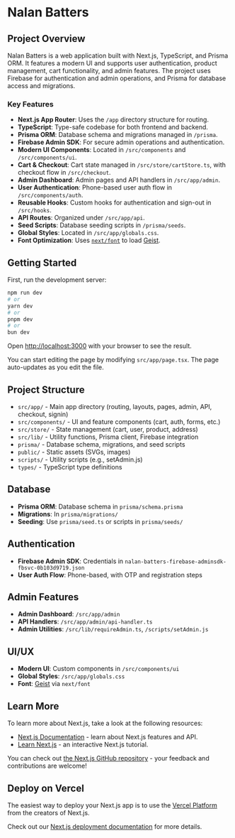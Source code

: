 # Nalan Batters



## Project Overview

Nalan Batters is a web application built with Next.js, TypeScript, and Prisma ORM. It features a modern UI and supports user authentication, product management, cart functionality, and admin features. The project uses Firebase for authentication and admin operations, and Prisma for database access and migrations.

### Key Features

- **Next.js App Router**: Uses the `/app` directory structure for routing.
- **TypeScript**: Type-safe codebase for both frontend and backend.
- **Prisma ORM**: Database schema and migrations managed in `/prisma`.
- **Firebase Admin SDK**: For secure admin operations and authentication.
- **Modern UI Components**: Located in `/src/components` and `/src/components/ui`.
- **Cart & Checkout**: Cart state managed in `/src/store/cartStore.ts`, with checkout flow in `/src/checkout`.
- **Admin Dashboard**: Admin pages and API handlers in `/src/app/admin`.
- **User Authentication**: Phone-based user auth flow in `/src/components/auth`.
- **Reusable Hooks**: Custom hooks for authentication and sign-out in `/src/hooks`.
- **API Routes**: Organized under `/src/app/api`.
- **Seed Scripts**: Database seeding scripts in `/prisma/seeds`.
- **Global Styles**: Located in `/src/app/globals.css`.
- **Font Optimization**: Uses [`next/font`](https://nextjs.org/docs/app/building-your-application/optimizing/fonts) to load [Geist](https://vercel.com/font).

## Getting Started

First, run the development server:

```bash
npm run dev
# or
yarn dev
# or
pnpm dev
# or
bun dev
```

Open [http://localhost:3000](http://localhost:3000) with your browser to see the result.

You can start editing the page by modifying `src/app/page.tsx`. The page auto-updates as you edit the file.

## Project Structure

- `src/app/` - Main app directory (routing, layouts, pages, admin, API, checkout, signin)
- `src/components/` - UI and feature components (cart, auth, forms, etc.)
- `src/store/` - State management (cart, user, product, address)
- `src/lib/` - Utility functions, Prisma client, Firebase integration
- `prisma/` - Database schema, migrations, and seed scripts
- `public/` - Static assets (SVGs, images)
- `scripts/` - Utility scripts (e.g., setAdmin.js)
- `types/` - TypeScript type definitions

## Database

- **Prisma ORM**: Database schema in `prisma/schema.prisma`
- **Migrations**: In `prisma/migrations/`
- **Seeding**: Use `prisma/seed.ts` or scripts in `prisma/seeds/`

## Authentication

- **Firebase Admin SDK**: Credentials in `nalan-batters-firebase-adminsdk-fbsvc-0b103d9719.json`
- **User Auth Flow**: Phone-based, with OTP and registration steps

## Admin Features

- **Admin Dashboard**: `/src/app/admin`
- **API Handlers**: `/src/app/admin/api-handler.ts`
- **Admin Utilities**: `/src/lib/requireAdmin.ts`, `/scripts/setAdmin.js`

## UI/UX

- **Modern UI**: Custom components in `/src/components/ui`
- **Global Styles**: `/src/app/globals.css`
- **Font**: [Geist](https://vercel.com/font) via `next/font`

## Learn More

To learn more about Next.js, take a look at the following resources:

- [Next.js Documentation](https://nextjs.org/docs) - learn about Next.js features and API.
- [Learn Next.js](https://nextjs.org/learn) - an interactive Next.js tutorial.

You can check out [the Next.js GitHub repository](https://github.com/vercel/next.js) - your feedback and contributions are welcome!

## Deploy on Vercel

The easiest way to deploy your Next.js app is to use the [Vercel Platform](https://vercel.com/new?utm_medium=default-template&filter=next.js&utm_source=create-next-app&utm_campaign=create-next-app-readme) from the creators of Next.js.

Check out our [Next.js deployment documentation](https://nextjs.org/docs/app/building-your-application/deploying) for more details.
